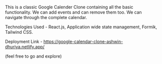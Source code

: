 This is a classic Google Calender Clone containing all the basic functionality.
We can add events and can remove them too. We can navigate through the complete calendar.

Technologies Used -
React.js, Application wide state management, Formik, Tailwind CSS.

Deployment Link -
https://google-calendar-clone-ashwin-dhuriya.netlify.app/

(feel free to go and explore)

